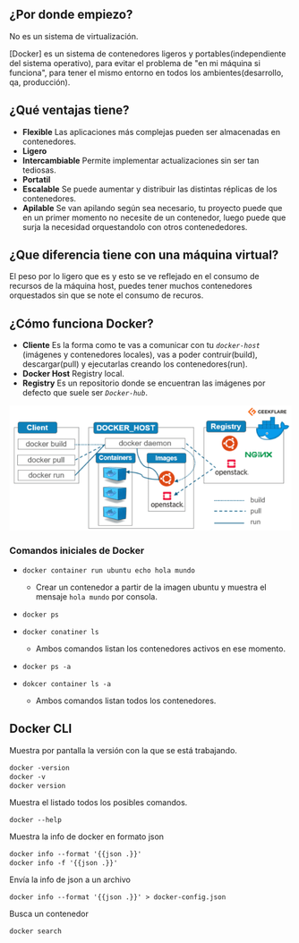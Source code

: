 ## ¿Por donde empiezo?

No es un sistema de virtualización.

[Docker] es un sistema de contenedores ligeros y portables(independiente del sistema operativo), para evitar el problema de "en mi máquina si funciona", para tener el mismo entorno en todos los ambientes(desarrollo, qa, producción).

## ¿Qué ventajas tiene?

* **Flexible** Las aplicaciones más complejas pueden ser almacenadas en contenedores.
* **Ligero**
* **Intercambiable** Permite implementar actualizaciones sin ser tan tediosas.
* **Portatil**
* **Escalable** Se puede aumentar y distribuir las distintas réplicas de los contenedores.
* **Apilable** Se van apilando según sea necesario, tu proyecto puede que en un primer momento no necesite de un contenedor, luego puede que surja la necesidad orquestandolo con otros contenededores.

## ¿Que diferencia tiene con una máquina virtual?
El peso por lo ligero que es y esto se ve reflejado en el consumo de recursos de la máquina host, puedes tener muchos contenedores orquestados sin que se note el consumo de recuros.

## ¿Cómo funciona Docker?
* **Cliente** Es la forma como te vas a comunicar con tu *`docker-host`* (imágenes y contenedores locales), vas a poder contruir(build), descargar(pull) y ejecutarlas creando los contenedores(run).
* **Docker Host** Registry local.
* **Registry** Es un repositorio donde se encuentran las imágenes por defecto que suele ser *`Docker-hub`*.

![Arquitectura de Docker](docker-architecture-609x270.webp)

### Comandos iniciales de Docker

* `docker container run ubuntu echo hola mundo` 

    * Crear un contenedor a partir de la imagen ubuntu y muestra el mensaje `hola mundo` por consola.

* `docker ps`
* `docker conatiner ls`
    * Ambos comandos listan los contenedores activos en ese momento.

* `docker ps -a`
* `dokcer container ls -a`
    * Ambos comandos listan todos los contenedores.

## Docker CLI

Muestra por pantalla la versión con la que se está trabajando.

    docker -version
    docker -v
    docker version

Muestra el listado todos los posibles comandos.  
    
    docker --help

Muestra la info de docker en formato json

    docker info --format '{{json .}}'
    docker info -f '{{json .}}'

Envía la info de json a un archivo

    docker info --format '{{json .}}' > docker-config.json

Busca un contenedor 

    docker search
    